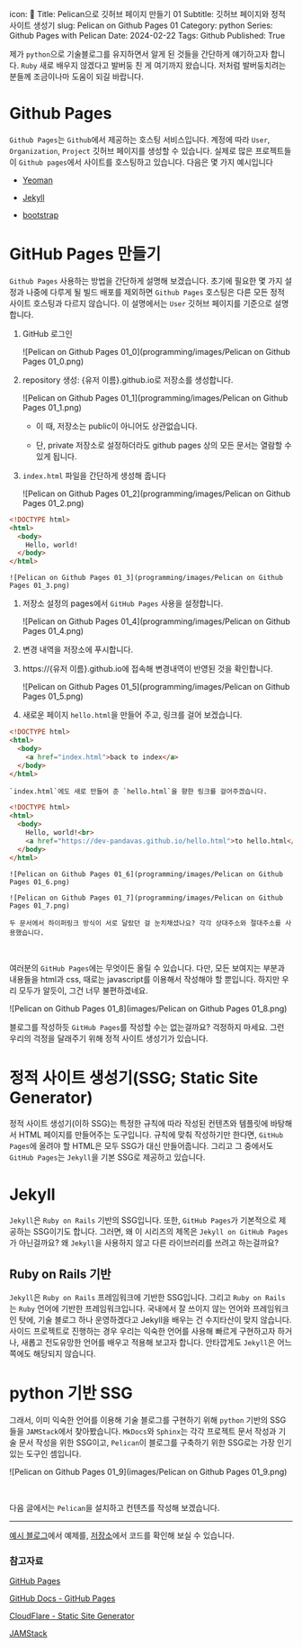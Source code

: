 icon: 🦤
Title: Pelican으로 깃허브 페이지 만들기 01
Subtitle: 깃허브 페이지와 정적 사이트 생성기
slug: Pelican on Github Pages 01
Category: python
Series: Github Pages with Pelican
Date: 2024-02-22
Tags: Github
Published: True

제가 `python`으로 기술블로그를 유지하면서 알게 된 것들을 간단하게 얘기하고자 합니다. `Ruby` 새로 배우지 않겠다고 발버둥 친 게 여기까지 왔습니다. 저처럼 발버둥치려는 분들께 조금이나마 도움이 되길 바랍니다.

# Github Pages

`Github Pages`는 `Github`에서 제공하는 호스팅 서비스입니다. 계정에 따라 `User`, `Organization`, `Project` 깃허브 페이지를 생성할 수 있습니다. 실제로 많은 프로젝트들이 `Github pages`에서 사이트를 호스팅하고 있습니다. 다음은 몇 가지 예시입니다

- [Yeoman]([https://yeoman.io/](https://yeoman.io/))

- [Jekyll]([https://jekyllrb-ko.github.io/](https://jekyllrb-ko.github.io/))

- [bootstrap]([https://getbootstrap.com/](https://getbootstrap.com/))

# GitHub Pages 만들기

`Github Pages` 사용하는 방법을 간단하게 설명해 보겠습니다. 초기에 필요한 몇 가지 설정과 나중에 다루게 될 빌드 배포를 제외하면 `Github Pages` 호스팅은 다른 모든 정적 사이트 호스팅과 다르지 않습니다. 이 설명에서는 `User` 깃허브 페이지를 기준으로 설명합니다.

1. GitHub 로그인

	![Pelican on Github Pages 01_0](programming/images/Pelican on Github Pages 01_0.png)

1. repository 생성: {유저 이름}.github.io로 저장소를 생성합니다.

	![Pelican on Github Pages 01_1](programming/images/Pelican on Github Pages 01_1.png)

	- 이 때, 저장소는 public이 아니어도 상관없습니다.

	- 단, private 저장소로 설정하더라도 github pages 상의 모든 문서는 열람할 수 있게 됩니다.

1. `index.html` 파일을 간단하게 생성해 줍니다


	![Pelican on Github Pages 01_2](programming/images/Pelican on Github Pages 01_2.png)

	
```html
<!DOCTYPE html>
<html>
  <body>
    Hello, world!
  </body>
</html>
```

	![Pelican on Github Pages 01_3](programming/images/Pelican on Github Pages 01_3.png)

1. 저장소 설정의 pages에서 `GitHub Pages` 사용을 설정합니다.

	![Pelican on Github Pages 01_4](programming/images/Pelican on Github Pages 01_4.png)

1. 변경 내역을 저장소에 푸시합니다.

1. https://{유저 이름}.github.io에 접속해 변경내역이 반영된 것을 확인합니다.

	![Pelican on Github Pages 01_5](programming/images/Pelican on Github Pages 01_5.png)

1. 새로운 페이지 `hello.html`을 만들어 주고, 링크를 걸어 보겠습니다.

	
```html
<!DOCTYPE html>
<html>
  <body>
    <a href="index.html">back to index</a>
  </body>
</html>
```

	`index.html`에도 새로 만들어 준 `hello.html`을 향한 링크를 걸어주겠습니다. 

	
```html
<!DOCTYPE html>
<html>
  <body>
    Hello, world!<br>
    <a href="https://dev-pandavas.github.io/hello.html">to hello.html</a>
  </body>
</html>
```

	![Pelican on Github Pages 01_6](programming/images/Pelican on Github Pages 01_6.png)

	![Pelican on Github Pages 01_7](programming/images/Pelican on Github Pages 01_7.png)

	두 문서에서 하이퍼링크 방식이 서로 달랐던 걸 눈치채셨나요? 각각 상대주소와 절대주소를 사용했습니다.

<br/>

여러분의 `GitHub Pages`에는 무엇이든 올릴 수 있습니다. 다만, 모든 보여지는 부분과 내용들을 html과 css, 때로는 javascript를 이용해서 작성해야 할 뿐입니다. 하지만 우리 모두가 알듯이, 그건 너무 불편하겠네요.

![Pelican on Github Pages 01_8](images/Pelican on Github Pages 01_8.png)

블로그를 작성하듯  `GitHub Pages`를 작성할 수는 없는걸까요? 걱정하지 마세요. 그런 우리의 걱정을 달래주기 위해 정적 사이트 생성기가 있습니다.

# 정적 사이트 생성기(SSG; Static Site Generator)

정적 사이트 생성기(이하 SSG)는 특정한 규칙에 따라 작성된 컨텐츠와 템플릿에 바탕해서 HTML 페이지를 만들어주는 도구입니다. 규칙에 맞춰 작성하기만 한다면, `GitHub Pages`에 올려야 할 HTML은 모두 SSG가 대신 만들어줍니다. 그리고 그 중에서도 `GitHub Pages`는 `Jekyll`을 기본 SSG로 제공하고 있습니다.

# Jekyll

`Jekyll`은 `Ruby on Rails` 기반의 SSG입니다. 또한, `GitHub Pages`가 기본적으로 제공하는 SSG이기도 합니다. 그러면, 왜 이 시리즈의 제목은 `Jekyll on GitHub Pages`가 아닌걸까요? 왜 `Jekyll`을 사용하지 않고 다른 라이브러리를 쓰려고 하는걸까요?

## Ruby on Rails 기반

`Jekyll`은 `Ruby on Rails` 프레임워크에 기반한 SSG입니다. 그리고 `Ruby on Rails`는 `Ruby` 언어에 기반한 프레임워크입니다. 국내에서 잘 쓰이지 않는 언어와 프레임워크인 탓에, 기술 블로그 하나 운영하겠다고 Jekyll을 배우는 건 수지타산이 맞지 않습니다. 사이드 프로젝트로 진행하는 경우 우리는 익숙한 언어를 사용해 빠르게 구현하고자 하거나, 새롭고 전도유망한 언어를 배우고 적용해 보고자 합니다. 안타깝게도 `Jekyll`은 어느 쪽에도 해당되지 않습니다.

# python 기반 SSG

그래서, 이미 익숙한 언어를 이용해 기술 블로그를 구현하기 위해 `python` 기반의 SSG들을 `JAMStack`에서 찾아봤습니다. `MkDocs`와 `Sphinx`는 각각 프로젝트 문서 작성과 기술 문서 작성을 위한 SSG이고, `Pelican`이 블로그를 구축하기 위한 SSG로는 가장 인기 있는 도구인 셈입니다. 

![Pelican on Github Pages 01_9](images/Pelican on Github Pages 01_9.png)

<br/>

다음 글에서는 `Pelican`을 설치하고 컨텐츠를 작성해 보겠습니다.

---

[예시 블로그](https://dev-pandavas.github.io/)에서 예제를, [저장소](https://github.io/dev-pandavas/dev-pandavas.github.io)에서 코드를 확인해 보실 수 있습니다.

### 참고자료

[GitHub Pages]([https://pages.github.com/](https://pages.github.com/))

[GitHub Docs - GitHub Pages]([https://docs.github.com/ko/pages](https://docs.github.com/ko/pages))

[CloudFlare - Static Site Generator]([https://www.cloudflare.com/ko-kr/learning/performance/static-site-generator/](https://www.cloudflare.com/ko-kr/learning/performance/static-site-generator/))

[JAMStack]([https://jamstack.org/generators/](https://jamstack.org/generators/))

